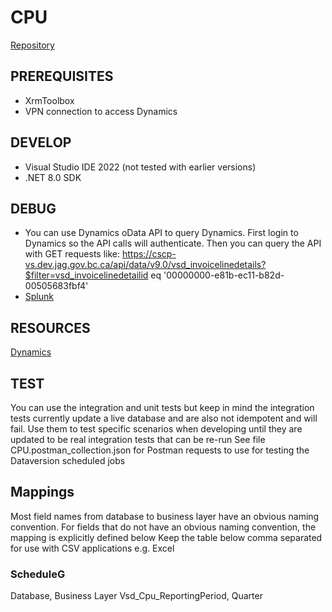 # CPU
[Repository](https://github.com/bcgov/pssg-cscp-cpu)

## PREREQUISITES
- XrmToolbox
- VPN connection to access Dynamics

## DEVELOP
- Visual Studio IDE 2022 (not tested with earlier versions)
- .NET 8.0 SDK

## DEBUG
- You can use Dynamics oData API to query Dynamics. First login to Dynamics so the API calls will authenticate. Then you can query the API with GET requests like:
https://cscp-vs.dev.jag.gov.bc.ca/api/data/v9.0/vsd_invoicelinedetails?$filter=vsd_invoicelinedetailid eq '00000000-e81b-ec11-b82d-00505683fbf4'
- [Splunk](https://splunk.jag.gov.bc.ca/)

## RESOURCES
[Dynamics](https://cscp-vs.dev.jag.gov.bc.ca)

## TEST
You can use the integration and unit tests but keep in mind the integration tests currently update a live database and are also not idempotent and will fail. 
Use them to test specific scenarios when developing until they are updated to be real integration tests that can be re-run
See file CPU.postman_collection.json for Postman requests to use for testing the Dataversion scheduled jobs

## Mappings

Most field names from database to business layer have an obvious naming convention. For fields that do not have an obvious naming convention, the mapping is explicitly defined below
Keep the table below comma separated for use with CSV applications e.g. Excel

### ScheduleG

Database,					Business Layer
Vsd_Cpu_ReportingPeriod,	Quarter
